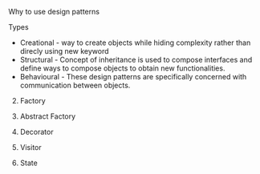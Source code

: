 
Why to use design patterns

Types
- Creational - way to create objects while hiding complexity rather than direcly using new keyword
- Structural - Concept of inheritance is used to compose interfaces and define ways to compose objects to obtain new functionalities.
- Behavioural - These design patterns are specifically concerned with communication between objects.


2. Factory

3. Abstract Factory

4. Decorator

5. Visitor

6. State
